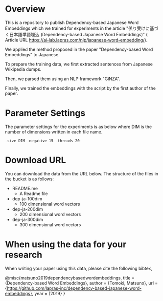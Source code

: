 # Overview
This is a repository to publish Dependency-based Japanese Word Embeddings which we trained for experiments in the article "係り受けに基づく日本語単語埋込 (Dependency-based Japanese Word Embeddings)" ( Article URL https://ai-lab.lapras.com/nlp/japanese-word-embedding/).

We applied the method proposed in the paper "Dependency-based Word Embeddings" to Japanese.

To prepare the training data, we first extracted sentences from Japanese Wikipedia dumps.

Then, we parsed them using an NLP framework "GiNZA".

Finally, we trained the embeddings with the script by the first author of the paper.

# Parameter Settings
The parameter settings for the experiments is as below where DIM is the number of dimensions written in each file name.
```
-size DIM -negative 15 -threads 20
```

# Download URL
You can download the data from the URL below.
The structure of the files in the bucket is as follows:
- README.me
  - A Readme file
- dep-ja-100dim
  - 100 dimensional word vectors
- dep-ja-200dim
  - 200 dimensional word vectors
- dep-ja-300dim
  - 300 dimensional word vectors

# When using the data for your research
When writing your paper using this data, please cite the following bibtex,


@misc{matsuno2019dependencybasedwordembeddings,
    title  = {Dependency-based Word Embeddings},
    author = {Tomoki, Matsuno},
    url    = {https://github.com/lapras-inc/dependency-based-japanese-word-embeddings},
    year   = {2019}
}
